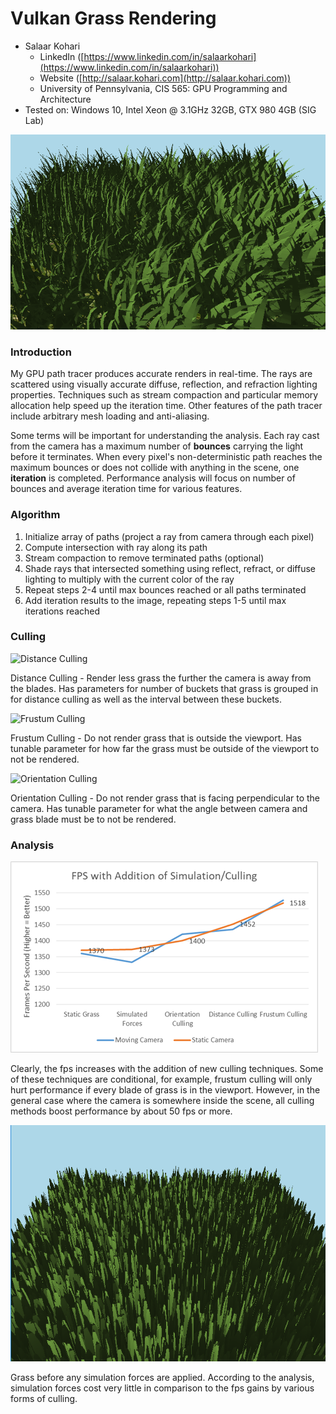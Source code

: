 Vulkan Grass Rendering
========================

* Salaar Kohari
  * LinkedIn ([https://www.linkedin.com/in/salaarkohari](https://www.linkedin.com/in/salaarkohari))
  * Website ([http://salaar.kohari.com](http://salaar.kohari.com))
  * University of Pennsylvania, CIS 565: GPU Programming and Architecture
* Tested on: Windows 10, Intel Xeon @ 3.1GHz 32GB, GTX 980 4GB (SIG Lab)

![](img/demo.gif)

### Introduction
My GPU path tracer produces accurate renders in real-time. The rays are scattered using visually accurate diffuse, reflection, and refraction lighting properties. Techniques such as stream compaction and particular memory allocation help speed up the iteration time. Other features of the path tracer include arbitrary mesh loading and anti-aliasing.

Some terms will be important for understanding the analysis. Each ray cast from the camera has a maximum number of **bounces** carrying the light before it terminates. When every pixel's non-deterministic path reaches the maximum bounces or does not collide with anything in the scene, one **iteration** is completed. Performance analysis will focus on number of bounces and average iteration time for various features.

### Algorithm
1. Initialize array of paths (project a ray from camera through each pixel)
2. Compute intersection with ray along its path
3. Stream compaction to remove terminated paths (optional)
4. Shade rays that intersected something using reflect, refract, or diffuse lighting to multiply with the current color of the ray
5. Repeat steps 2-4 until max bounces reached or all paths terminated
6. Add iteration results to the image, repeating steps 1-5 until max iterations reached

### Culling
![Distance Culling](img/cull-distance.gif)

Distance Culling - Render less grass the further the camera is away from the blades. Has parameters for number of buckets that grass is grouped in for distance culling as well as the interval between these buckets.

![Frustum Culling](img/cull-frustum.gif)

Frustum Culling - Do not render grass that is outside the viewport. Has tunable parameter for how far the grass must be outside of the viewport to not be rendered.

![Orientation Culling](img/cull-orientation.gif)

Orientation Culling - Do not render grass that is facing perpendicular to the camera. Has tunable parameter for what the angle between camera and grass blade must be to not be rendered.

### Analysis
![Static Grass](img/analysis.png)

Clearly, the fps increases with the addition of new culling techniques. Some of these techniques are conditional, for example, frustum culling will only hurt performance if every blade of grass is in the viewport. However, in the general case where the camera is somewhere inside the scene, all culling methods boost performance by about 50 fps or more.

![Static Grass](img/static.png)

Grass before any simulation forces are applied. According to the analysis, simulation forces cost very little in comparison to the fps gains by various forms of culling.